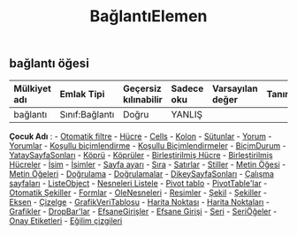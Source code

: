 ﻿---
title: BağlantıElemen
second_title: Aspose.Cells Cloud Documen
type: docs
url: /tr/specification/model/linkelement/
description: "Aspose.Cells Bulut modeli spesifikasyonu: LinkElement. Açma, oluşturma, düzenleme, bölme, birleştirme, karşılaştırma ve dönüştürme gibi özelliklerle Excel ve diğer elektronik tablo belgelerini zahmetsizce yönetin"
kwords: Excel, Office, Elektronik Tablo, Cloud REST API, LinkElement
weight: 50
---
## **bağlantı öğesi**

 

| Mülkiyet adı| Emlak Tipi| Geçersiz kılınabilir| Sadece oku| Varsayılan değer| Tanım|
|:- |:- |:- |:- |:- |:- |
| bağlantı| Sınıf:Bağlantı| Doğru| YANLIŞ|||

**Çocuk Adı** : 
	-  [Otomatik filtre](autofilter) 
	-  [Hücre](cell) 
	-  [Cells](cells) 
	-  [Kolon](column) 
	-  [Sütunlar](columns) 
	-  [Yorum](comment) 
	-  [Yorumlar](comments) 
	-  [Koşullu biçimlendirme](conditionalformatting) 
	-  [Koşullu Biçimlendirmeler](conditionalformattings) 
	-  [BiçimDurum](formatcondition) 
	-  [YataySayfaSonları](horizontalpagebreaks) 
	-  [Köprü](hyperlink) 
	-  [Köprüler](hyperlinks) 
	-  [Birleştirilmiş Hücre](mergedcell) 
	-  [Birleştirilmiş Hücreler](mergedcells) 
	-  [İsim](name) 
	-  [İsimler](names) 
	-  [Sayfa ayarı](pagesetup) 
	-  [Sıra](row) 
	-  [Satırlar](rows) 
	-  [Stiller](styles) 
	-  [Metin Öğesi](textitem) 
	-  [Metin Öğeleri](textitems) 
	-  [Doğrulama](validation) 
	-  [Doğrulamalar](validations) 
	-  [DikeySayfaSonları](verticalpagebreaks) 
	-  [Çalışma sayfaları](worksheets) 
	-  [ListeObject](listobject) 
	-  [Nesneleri Listele](listobjects) 
	-  [Pivot tablo](pivottable) 
	-  [PivotTable'lar](pivottables) 
	-  [Otomatik Şekiller](autoshapes) 
	-  [Formlar](forms) 
	-  [OleNesneleri](oleobjects) 
	-  [Resimler](pictures) 
	-  [Şekil](shape) 
	-  [Şekiller](shapes) 
	-  [Eksen](axis) 
	-  [Çizelge](chart) 
	-  [GrafikVeriTablosu](chartdatatable) 
	-  [Harita Noktası](chartpoint) 
	-  [Harita Noktaları](chartpoints) 
	-  [Grafikler](charts) 
	-  [DropBar'lar](dropbars) 
	-  [EfsaneGirişler](legendentries) 
	-  [Efsane Girişi](legendentry) 
	-  [Seri](series) 
	-  [SeriÖğeler](seriesitems) 
	-  [Onay Etiketleri](ticklabels) 
	-  [Eğilim çizgileri](trendlines) 
